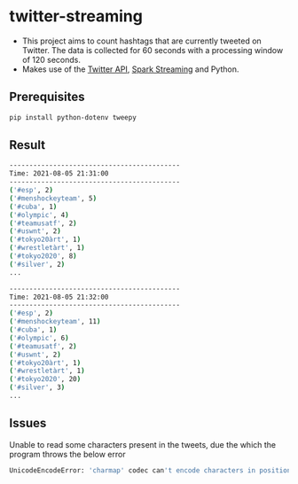 # twitter-streaming 

- This project aims to count hashtags that are currently tweeted on Twitter. The data is collected for 60 seconds with a processing window of 120 seconds.
- Makes use of the [Twitter API](https://developer.twitter.com/en/docs), [Spark Streaming](https://spark.apache.org/docs/latest/streaming-programming-guide.html) and Python.

## Prerequisites

```bash
pip install python-dotenv tweepy
```

## Result

```bash
-------------------------------------------
Time: 2021-08-05 21:31:00
-------------------------------------------
('#esp', 2)
('#menshockeyteam', 5)
('#cuba', 1)
('#olympic', 4)
('#teamusatf', 2)
('#uswnt', 2)
('#tokyo20àrt', 1)
('#wrestletàrt', 1)
('#tokyo2020', 8)
('#silver', 2)
...

-------------------------------------------
Time: 2021-08-05 21:32:00
-------------------------------------------
('#esp', 2)
('#menshockeyteam', 11)
('#cuba', 1)
('#olympic', 6)
('#teamusatf', 2)
('#uswnt', 2)
('#tokyo20àrt', 1)
('#wrestletàrt', 1)
('#tokyo2020', 20)
('#silver', 3)
...
```

## Issues

Unable to read some characters present in the tweets, due the which the program throws the below error

```bash
UnicodeEncodeError: 'charmap' codec can't encode characters in position 3-7: character maps to <undefined>
```